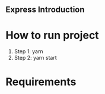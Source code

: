 ## Express Introduction

# How to run project

1. Step 1: yarn
2. Step 2: yarn start

# Requirements
